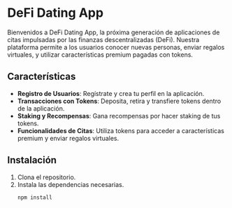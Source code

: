 # DeFi Dating App

Bienvenidos a DeFi Dating App, la próxima generación de aplicaciones de citas impulsadas por las finanzas descentralizadas (DeFi). Nuestra plataforma permite a los usuarios conocer nuevas personas, enviar regalos virtuales, y utilizar características premium pagadas con tokens.

## Características

- **Registro de Usuarios**: Regístrate y crea tu perfil en la aplicación.
- **Transacciones con Tokens**: Deposita, retira y transfiere tokens dentro de la aplicación.
- **Staking y Recompensas**: Gana recompensas por hacer staking de tus tokens.
- **Funcionalidades de Citas**: Utiliza tokens para acceder a características premium y enviar regalos virtuales.

## Instalación

1. Clona el repositorio.
2. Instala las dependencias necesarias.
   ```bash
   npm install

